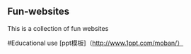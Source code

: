 ## Fun-websites
This is a collection of fun websites

#Educational use
[ppt模板]（http://www.1ppt.com/moban/）
